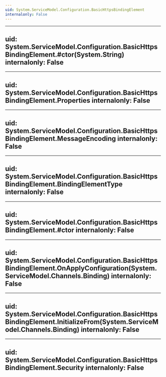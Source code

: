 ```yaml
---
uid: System.ServiceModel.Configuration.BasicHttpsBindingElement
internalonly: False
---
```


---
uid: System.ServiceModel.Configuration.BasicHttpsBindingElement.#ctor(System.String)
internalonly: False
---

---
uid: System.ServiceModel.Configuration.BasicHttpsBindingElement.Properties
internalonly: False
---

---
uid: System.ServiceModel.Configuration.BasicHttpsBindingElement.MessageEncoding
internalonly: False
---

---
uid: System.ServiceModel.Configuration.BasicHttpsBindingElement.BindingElementType
internalonly: False
---

---
uid: System.ServiceModel.Configuration.BasicHttpsBindingElement.#ctor
internalonly: False
---

---
uid: System.ServiceModel.Configuration.BasicHttpsBindingElement.OnApplyConfiguration(System.ServiceModel.Channels.Binding)
internalonly: False
---

---
uid: System.ServiceModel.Configuration.BasicHttpsBindingElement.InitializeFrom(System.ServiceModel.Channels.Binding)
internalonly: False
---

---
uid: System.ServiceModel.Configuration.BasicHttpsBindingElement.Security
internalonly: False
---
